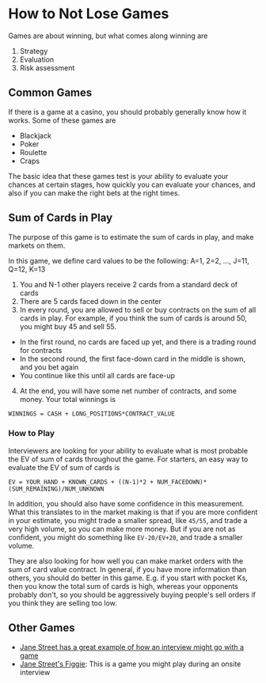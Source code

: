 # How to Not Lose Games

Games are about winning, but what comes along winning are

1. Strategy
2. Evaluation
3. Risk assessment

## Common Games

If there is a game at a casino, you should probably generally know how it works. Some of these games are

- Blackjack
- Poker
- Roulette
- Craps

The basic idea that these games test is your ability to evaluate your chances at certain stages, how quickly you can evaluate your chances, and also if you can make the right bets at the right times.

## Sum of Cards in Play

The purpose of this game is to estimate the sum of cards in play, and make markets on them.

In this game, we define card values to be the following: A=1, 2=2, ..., J=11, Q=12, K=13

1. You and N-1 other players receive 2 cards from a standard deck of cards
2. There are 5 cards faced down in the center
3. In every round, you are allowed to sell or buy contracts on the sum of all cards in play. For example, if you think the sum of cards is around 50, you might buy 45 and sell 55.
  - In the first round, no cards are faced up yet, and there is a trading round for contracts
  - In the second round, the first face-down card in the middle is shown, and you bet again
  - You continue like this until all cards are face-up
4. At the end, you will have some net number of contracts, and some money. Your total winnings is
```
WINNINGS = CASH + LONG_POSITIONS*CONTRACT_VALUE
```

### How to Play

Interviewers are looking for your ability to evaluate what is most probable the EV of sum of cards throughout the game. For starters, an easy way to evaluate the EV of sum of cards is

```
EV = YOUR_HAND + KNOWN_CARDS + ((N-1)*2 + NUM_FACEDOWN)*(SUM_REMAINING)/NUM_UNKNOWN
```

In addition, you should also have some confidence in this measurement. What this translates to in the market making is that if you are more confident in your estimate, you might trade a smaller spread, like `45/55`, and trade a very high volume, so you can make more money. But if you are not as confident, you might do something like `EV-20/EV+20`, and trade a smaller volume.

They are also looking for how well you can make market orders with the sum of card value contract. In general, if you have more information than others, you should do better in this game. E.g. if you start with pocket Ks, then you know the total sum of cards is high, whereas your opponents probably don't, so you should be aggressively buying people's sell orders if you think they are selling too low.

## Other Games

- [Jane Street has a great example of how an interview might go with a game](https://youtu.be/NT_I1MjckaU)
- [Jane Street's Figgie](https://www.figgie.com/): This is a game you might play during an onsite interview
